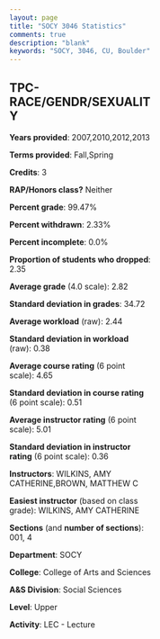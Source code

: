 ```yaml
---
layout: page
title: "SOCY 3046 Statistics"
comments: true
description: "blank"
keywords: "SOCY, 3046, CU, Boulder"
--- 
```

<head>
<script src="https://ajax.googleapis.com/ajax/libs/jquery/2.1.3/jquery.min.js"></script>
<script src="https://dl.dropboxusercontent.com/s/pc42nxpaw1ea4o9/highcharts.js?dl=0"></script>
<!-- <script src="../assets/js/highcharts.js"></script> -->
<style type="text/css">@font-face {
	font-family: "Bebas Neue";
	src: url(https://www.filehosting.org/file/details/544349/BebasNeue%20Regular.otf) format("opentype");
	}
	h1.Bebas { 
		font-family: "Bebas Neue", Verdana, Tahoma;
	}
</style>
</head>
<body>
	<div id="container" style="float: right; width: 45%; height: 88%; margin-left: 2.5%; margin-right: 2.5%;"></div>
	<script language="JavaScript">
		$(document).ready(function() {
		var chart = {type: 'column'};
		var title = {text: 'Grade Distribution'};
		var xAxis = {categories: ['A','B','C','D','F'],crosshair: true};
		var yAxis = {min: 0,title: {text: 'Percentage'}};
		var tooltip = {headerFormat: '<center><b><span style="font-size:20px">{point.key}</span></b></center>',
		               pointFormat: '<td style="padding:0"><b>{point.y:.1f}%</b></td>',
		               footerFormat: '</table>',shared: true,useHTML: true};
		var plotOptions = {column: {pointPadding: 0.0,borderWidth: 0}};  
		var credits = {enabled: false};var series= [{name: 'Percent',data: [27.88,36.97,26.67,4.24,4.24,]}];
		var json = {};
		json.chart = chart;
		json.title = title;
		json.tooltip = tooltip;
		json.xAxis = xAxis;
		json.yAxis = yAxis;  
		json.series = series;
		json.plotOptions = plotOptions;  
		json.credits = credits;
		$('#container').highcharts(json);
	});
	</script>
</body>
			   
## TPC-RACE/GENDR/SEXUALITY

**Years provided**: 2007,2010,2012,2013

**Terms provided**: Fall,Spring

**Credits**: 3

**RAP/Honors class?** Neither

**Percent grade**: 99.47%

**Percent withdrawn**: 2.33%

**Percent incomplete**: 0.0%

**Proportion of students who dropped**: 2.35

**Average grade** (4.0 scale): 2.82

**Standard deviation in grades**: 34.72

**Average workload** (raw): 2.44

**Standard deviation in workload** (raw): 0.38

**Average course rating** (6 point scale): 4.65

**Standard deviation in course rating** (6 point scale): 0.51

**Average instructor rating** (6 point scale): 5.01

**Standard deviation in instructor rating** (6 point scale): 0.36

**Instructors**: WILKINS, AMY CATHERINE,BROWN, MATTHEW C

**Easiest instructor** (based on class grade): WILKINS, AMY CATHERINE

**Sections** (and **number of sections**): 001, 4

**Department**: SOCY

**College**: College of Arts and Sciences

**A&S Division**: Social Sciences

**Level**: Upper

**Activity**: LEC - Lecture